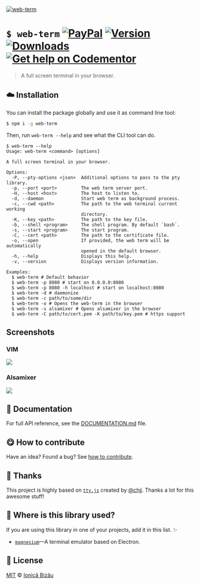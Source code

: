 [![web-term](http://i.imgur.com/3kMJhvc.png)](#)

# `$ web-term` [![PayPal](https://img.shields.io/badge/%24-paypal-f39c12.svg)][paypal-donations] [![Version](https://img.shields.io/npm/v/web-term.svg)](https://www.npmjs.com/package/web-term) [![Downloads](https://img.shields.io/npm/dt/web-term.svg)](https://www.npmjs.com/package/web-term) [![Get help on Codementor](https://cdn.codementor.io/badges/get_help_github.svg)](https://www.codementor.io/johnnyb?utm_source=github&utm_medium=button&utm_term=johnnyb&utm_campaign=github)

> A full screen terminal in your browser.

## :cloud: Installation
    
You can install the package globally and use it as command line tool:

```sh
$ npm i -g web-term
```
    

Then, run `web-term --help` and see what the CLI tool can do.

    
```
$ web-term --help
Usage: web-term <command> [options]

A full screen terminal in your browser.

Options:
  -P, --pty-options <json>  Additional options to pass to the pty library. 
  -p, --port <port>         The web term server port.                      
  -H, --host <host>         The host to listen to.                         
  -d, --daemon              Start web term as background process.          
  -c, --cwd <path>          The path to the web terminal current working   
                            directory.                                     
  -K, --key <path>          The path to the key file.                      
  -b, --shell <program>     The shell program. By default `bash`.          
  -s, --start <program>     The start program.                             
  -C, --cert <path>         The path to the certificate file.              
  -o, --open                If provided, the web term will be automatically
                            opened in the default browser.                 
  -h, --help                Displays this help.                            
  -v, --version             Displays version information.                  
                                                                           
Examples:
  $ web-term # Default behavior
  $ web-term -p 8080 # start on 0.0.0.0:8080
  $ web-term -p 8080 -h localhost # start on localhost:8080
  $ web-term -d # daemonize
  $ web-term -c path/to/some/dir
  $ web-term -o # Opens the web-term in the browser
  $ web-term -s alsamixer # Opens alsamixer in the browser
  $ web-term -C path/to/cert.pem -K path/to/key.pem # https support

```
    
## Screenshots
### VIM
![](http://i.imgur.com/49FTpfI.png)

### Alsamixer
![](http://i.imgur.com/rJbtLdi.jpg)

## :memo: Documentation
        
For full API reference, see the [DOCUMENTATION.md][docs] file.
            
## :yum: How to contribute
Have an idea? Found a bug? See [how to contribute][contributing].

## :cake: Thanks
This project is highly based on [`tty.js`](https://github.com/chjj/tty.js) created by [@chjj](https://github.com/chjj). Thanks a lot for this awesome stuff!

## :dizzy: Where is this library used?
If you are using this library in one of your projects, add it in this list. :sparkles:

 - [`magnesium`](https://github.com/IonicaBizau/magnesium#readme)—A terminal emulator based on Electron.
## :scroll: License
    
[MIT][license] © [Ionică Bizău][website]
    
[paypal-donations]: https://www.paypal.com/cgi-bin/webscr?cmd=_s-xclick&hosted_button_id=RVXDDLKKLQRJW
[donate-now]: http://i.imgur.com/6cMbHOC.png

[license]: http://showalicense.com/?fullname=Ionic%C4%83%20Biz%C4%83u%20%3Cbizauionica%40gmail.com%3E%20(http%3A%2F%2Fionicabizau.net)&year=2012#license-mit
[website]: http://ionicabizau.net
[contributing]: /CONTRIBUTING.md
[docs]: /DOCUMENTATION.md